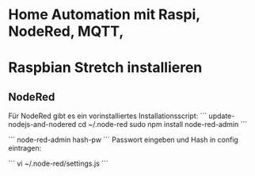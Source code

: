
# Home Automation mit Raspi, NodeRed, MQTT, 


# Raspbian Stretch installieren


## NodeRed

Für NodeRed gibt es ein vorinstalliertes Installationsscript:
´´´
update-nodejs-and-nodered
cd ~/.node-red
sudo npm install node-red-admin 
´´´

´´´
node-red-admin hash-pw
´´´
Passwort eingeben und Hash in config eintragen:

´´´
vi ~/.node-red/settings.js
´´´

